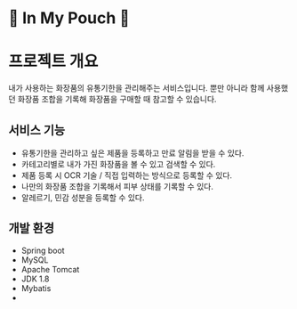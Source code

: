 :pouch: In My Pouch :pouch:
=========================

# 프로젝트 개요

내가 사용하는 화장품의 유통기한을 관리해주는 서비스입니다.
뿐만 아니라 함께 사용했던 화장품 조합을 기록해 화장품을 구매할 때 참고할 수 있습니다.

## 서비스 기능

* 유통기한을 관리하고 싶은 제품을 등록하고 만료 알림을 받을 수 있다.
* 카테고리별로 내가 가진 화장품을 볼 수 있고 검색할 수 있다.
* 제품 등록 시 OCR 기술 / 직접 입력하는 방식으로 등록할 수 있다.
* 나만의 화장품 조합을 기록해서 피부 상태를 기록할 수 있다.
* 알레르기, 민감 성분을 등록할 수 있다.

## 개발 환경
* Spring boot
* MySQL
* Apache Tomcat
* JDK 1.8
* Mybatis
* 

